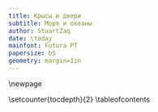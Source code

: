 ```yaml
---
title: Крысы и двери
subtitle: Моря и океаны
author: StuartZaq
date: \today
mainfont: Futura PT
papersize: b5
geometry: margin=1in
---
```


\newpage

\setcounter{tocdepth}{2}
\tableofcontents